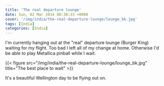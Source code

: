 ```yaml
---
title: 'The real departure lounge'
date: Sun, 02 Mar 2014 00:38:33 +0000
cover: '/img/india/the-real-departure-lounge/lounge_bk.jpg'
tags: [India]
categories: [India]
---
```


I'm currently hanging out at the "real" departure lounge (Burger King) waiting for my flight. Too bad I left all of my change at home. Otherwise I'd be able to play Metallica pinball while I wait.

{{< figure src="/img/india/the-real-departure-lounge/lounge_bk.jpg" title="The best place to wait" >}}

It's a beautiful Wellington day to be flying out on.
